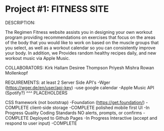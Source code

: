 # Project #1: FITNESS SITE
DESCRIPTION: 

The Regimen Fitness website assists you in designing your own workout program providing recommendations on exercises that focus on the areas of the body that you would like to work on based on the muscle groups that you select, as well as a workout calendar so you can consistently improve your body. In addition, we Provides random healthy recipes daily, and new workout music via Apple Music.

COLLABORATORS:
Kirk Hallam
Desiree Thompson
Priyesh Mishra
Rowan Mollenkopf

REQUIREMENTS:
at least 2 Server Side API's
    -Wger (https://wger.de/en/user/api-key)
        -use google calendar
    -Apple Music API (Spotify?)
^^^ PLACEHOLDERS

CSS framework (not bootstrap)
    -Foundation (https://get.foundation/)
    -COMPLETE
client-side storage
    -COMPLETE
polished mobile first UI
    -In Progress
Quality Coding Standards
NO alerts, prompts, or confirms
    -COMPLETE
Deployed to Github Pages
    -In Progress
Interactive (accept and respond to user input)
    -COMPLETE
